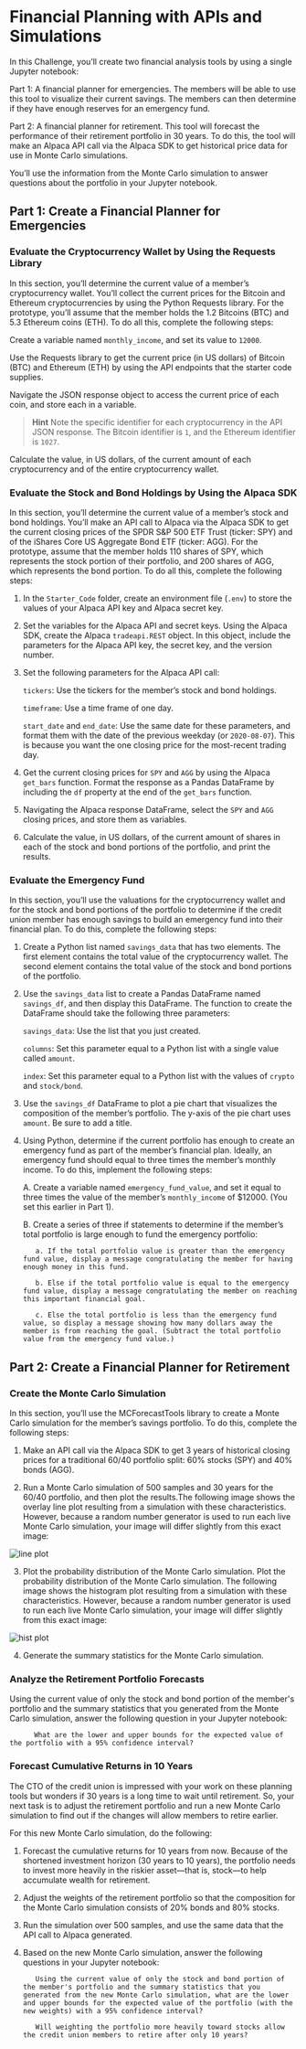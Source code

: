 # Financial Planning with APIs and Simulations
In this Challenge, you’ll create two financial analysis tools by using a single Jupyter notebook:

Part 1: A financial planner for emergencies. The members will be able to use this tool to visualize their current savings. The members can then determine if they have enough reserves for an emergency fund.

Part 2: A financial planner for retirement. This tool will forecast the performance of their retirement portfolio in 30 years. To do this, the tool will make an Alpaca API call via the Alpaca SDK to get historical price data for use in Monte Carlo simulations.

You’ll use the information from the Monte Carlo simulation to answer questions about the portfolio in your Jupyter notebook.

## Part 1: Create a Financial Planner for Emergencies
### Evaluate the Cryptocurrency Wallet by Using the Requests Library
In this section, you’ll determine the current value of a member’s cryptocurrency wallet. You’ll collect the current prices for the Bitcoin and Ethereum cryptocurrencies by using the Python Requests library. For the prototype, you’ll assume that the member holds the 1.2 Bitcoins (BTC) and 5.3 Ethereum coins (ETH). To do all this, complete the following steps:

Create a variable named ```monthly_income```, and set its value to ```12000```.

Use the Requests library to get the current price (in US dollars) of Bitcoin (BTC) and Ethereum (ETH) by using the API endpoints that the starter code supplies.

Navigate the JSON response object to access the current price of each coin, and store each in a variable.

> **Hint** Note the specific identifier for each cryptocurrency in the API JSON response. The Bitcoin identifier is ```1```, and the Ethereum identifier is ```1027```.

Calculate the value, in US dollars, of the current amount of each cryptocurrency and of the entire cryptocurrency wallet.

### Evaluate the Stock and Bond Holdings by Using the Alpaca SDK
In this section, you’ll determine the current value of a member’s stock and bond holdings. You’ll make an API call to Alpaca via the Alpaca SDK to get the current closing prices of the SPDR S&P 500 ETF Trust (ticker: SPY) and of the iShares Core US Aggregate Bond ETF (ticker: AGG). For the prototype, assume that the member holds 110 shares of SPY, which represents the stock portion of their portfolio, and 200 shares of AGG, which represents the bond portion. To do all this, complete the following steps:

1. In the ```Starter_Code``` folder, create an environment file (```.env```) to store the values of your Alpaca API key and Alpaca secret key.

2. Set the variables for the Alpaca API and secret keys. Using the Alpaca SDK, create the Alpaca ```tradeapi.REST``` object. In this object, include the parameters for the Alpaca API key, the secret key, and the version number.

3. Set the following parameters for the Alpaca API call:

    ```tickers```: Use the tickers for the member’s stock and bond holdings.

    ```timeframe```: Use a time frame of one day.

    ```start_date``` and ```end_date```: Use the same date for these parameters, and format them with the date of the previous weekday (or ```2020-08-07```). This is because you want the one closing price for the most-recent trading day.

4. Get the current closing prices for ```SPY``` and ```AGG``` by using the Alpaca ```get_bars``` function. Format the response as a Pandas DataFrame by including the ```df``` property at the end of the ```get_bars``` function.

5. Navigating the Alpaca response DataFrame, select the ```SPY``` and ```AGG``` closing prices, and store them as variables.

6. Calculate the value, in US dollars, of the current amount of shares in each of the stock and bond portions of the portfolio, and print the results.

### Evaluate the Emergency Fund
In this section, you’ll use the valuations for the cryptocurrency wallet and for the stock and bond portions of the portfolio to determine if the credit union member has enough savings to build an emergency fund into their financial plan. To do this, complete the following steps:

1. Create a Python list named ```savings_data``` that has two elements. The first element contains the total value of the cryptocurrency wallet. The second element contains the total value of the stock and bond portions of the portfolio.

2. Use the ```savings_data``` list to create a Pandas DataFrame named ```savings_df```, and then display this DataFrame. The function to create the DataFrame should take the following three parameters:

      ```savings_data```: Use the list that you just created.

      ```columns```: Set this parameter equal to a Python list with a single value called ```amount```.

      ```index```: Set this parameter equal to a Python list with the values of ```crypto``` and ```stock/bond```.

3. Use the ```savings_df``` DataFrame to plot a pie chart that visualizes the composition of the member’s portfolio. The y-axis of the pie chart uses ```amount```. Be sure to add a title.

4. Using Python, determine if the current portfolio has enough to create an emergency fund as part of the member’s financial plan. Ideally, an emergency fund should equal to three times the member’s monthly income. To do this, implement the following steps:

      A. Create a variable named ```emergency_fund_value```, and set it equal to three times the value of the member’s ```monthly_income``` of $12000. (You set this earlier in Part 1).

      B. Create a series of three if statements to determine if the member’s total portfolio is large enough to fund the emergency portfolio:

          a. If the total portfolio value is greater than the emergency fund value, display a message congratulating the member for having enough money in this fund.

          b. Else if the total portfolio value is equal to the emergency fund value, display a message congratulating the member on reaching this important financial goal.

          c. Else the total portfolio is less than the emergency fund value, so display a message showing how many dollars away the member is from reaching the goal. (Subtract the total portfolio value from the emergency fund value.)
          
## Part 2: Create a Financial Planner for Retirement
### Create the Monte Carlo Simulation
In this section, you’ll use the MCForecastTools library to create a Monte Carlo simulation for the member’s savings portfolio. To do this, complete the following steps:

1. Make an API call via the Alpaca SDK to get 3 years of historical closing prices for a traditional 60/40 portfolio split: 60% stocks (SPY) and 40% bonds (AGG).

2. Run a Monte Carlo simulation of 500 samples and 30 years for the 60/40 portfolio, and then plot the results.The following image shows the overlay line plot resulting from a simulation with these characteristics. However, because a random number generator is used to run each live Monte Carlo simulation, your image will differ slightly from this exact image:

![line plot](images/5-4-monte-carlo-line-plot.png)

3. Plot the probability distribution of the Monte Carlo simulation. Plot the probability distribution of the Monte Carlo simulation. The following image shows the histogram plot resulting from a simulation with these characteristics. However, because a random number generator is used to run each live Monte Carlo simulation, your image will differ slightly from this exact image:

![hist plot](images/5-4-monte-carlo-histogram-plot.png)

4. Generate the summary statistics for the Monte Carlo simulation.

### Analyze the Retirement Portfolio Forecasts
Using the current value of only the stock and bond portion of the member's portfolio and the summary statistics that you generated from the Monte Carlo simulation, answer the following question in your Jupyter notebook:

          What are the lower and upper bounds for the expected value of the portfolio with a 95% confidence interval?
### Forecast Cumulative Returns in 10 Years
The CTO of the credit union is impressed with your work on these planning tools but wonders if 30 years is a long time to wait until retirement. So, your next task is to adjust the retirement portfolio and run a new Monte Carlo simulation to find out if the changes will allow members to retire earlier.

For this new Monte Carlo simulation, do the following:

1. Forecast the cumulative returns for 10 years from now. Because of the shortened investment horizon (30 years to 10 years), the portfolio needs to invest more heavily in the riskier asset—that is, stock—to help accumulate wealth for retirement.

2. Adjust the weights of the retirement portfolio so that the composition for the Monte Carlo simulation consists of 20% bonds and 80% stocks.

3. Run the simulation over 500 samples, and use the same data that the API call to Alpaca generated.

4. Based on the new Monte Carlo simulation, answer the following questions in your Jupyter notebook:

          Using the current value of only the stock and bond portion of the member's portfolio and the summary statistics that you generated from the new Monte Carlo simulation, what are the lower and upper bounds for the expected value of the portfolio (with the new weights) with a 95% confidence interval?

          Will weighting the portfolio more heavily toward stocks allow the credit union members to retire after only 10 years?         
          
          


